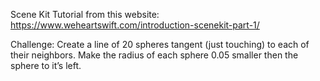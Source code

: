 Scene Kit Tutorial from this website: https://www.weheartswift.com/introduction-scenekit-part-1/

Challenge: Create a line of 20 spheres tangent (just touching) to each of their neighbors. Make the radius of each sphere 0.05 smaller then the sphere to it’s left.
